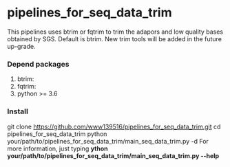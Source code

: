 # pipelines_for_seq_data_trim

This pipelines uses btrim or fqtrim to trim the adapors and low quality bases obtained by SGS.
Default is btrim.
New trim tools will be added in the future up-grade.
### Depend packages
1. btrim: 
2. fqtrim:
3. python >= 3.6
### Install
git clone https://github.com/www139516/pipelines_for_seq_data_trim.git
cd pipelines_for_seq_data_trim
python your/path/to/pipelines_for_seq_data_trim/main_seq_data_trim.py -d <directory containing fq.gz files>
For more information, just typing
**ython your/path/to/pipelines_for_seq_data_trim/main_seq_data_trim.py --help**
